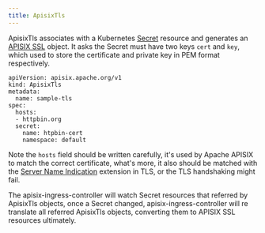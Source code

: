 ```yaml
---
title: ApisixTls
---
```


<!--
#
# Licensed to the Apache Software Foundation (ASF) under one or more
# contributor license agreements.  See the NOTICE file distributed with
# this work for additional information regarding copyright ownership.
# The ASF licenses this file to You under the Apache License, Version 2.0
# (the "License"); you may not use this file except in compliance with
# the License.  You may obtain a copy of the License at
#
#     http://www.apache.org/licenses/LICENSE-2.0
#
# Unless required by applicable law or agreed to in writing, software
# distributed under the License is distributed on an "AS IS" BASIS,
# WITHOUT WARRANTIES OR CONDITIONS OF ANY KIND, either express or implied.
# See the License for the specific language governing permissions and
# limitations under the License.
#
-->

ApisixTls associates with a Kubernetes [Secret](https://kubernetes.io/docs/concepts/configuration/secret/) resource and
generates an [APISIX SSL](http://apisix.apache.org/docs/apisix/admin-api#ssl) object. It asks the
Secret must have two keys `cert` and `key`, which used to store the certificate and private key in
PEM format respectively.

```shell
apiVersion: apisix.apache.org/v1
kind: ApisixTls
metadata:
  name: sample-tls
spec:
  hosts:
  - httpbin.org
  secret:
    name: htpbin-cert
    namespace: default
```

Note the `hosts` field should be written carefully, it's used by Apache APISIX to match the
correct certificate, what's more, it also should be matched with the [Server Name Indication](https://www.globalsign.com/en/blog/what-is-server-name-indication#:~:text=Server%20Name%20Indication%20(SNI)%20allows,in%20the%20CLIENT%20HELLO%20message)
extension in TLS, or the TLS handshaking might fail.

The apisix-ingress-controller will watch Secret resources that referred by ApisixTls objects, once a
Secret changed, apisix-ingress-controller will re translate all referred ApisixTls objects, converting them to APISIX SSL resources ultimately.
